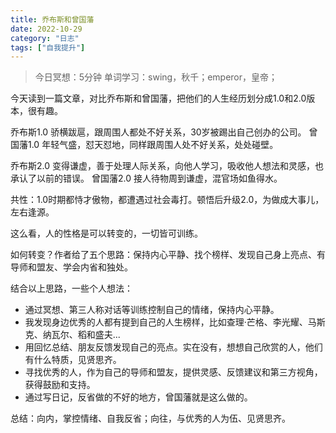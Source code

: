 ```yaml
---
title: 乔布斯和曾国藩
date: 2022-10-29
category: "日志"
tags: ["自我提升"]
---
```


> 今日冥想：5分钟
> 单词学习：swing，秋千；emperor，皇帝；

今天读到一篇文章，对比乔布斯和曾国藩，把他们的人生经历划分成1.0和2.0版本，很有趣。

乔布斯1.0 骄横跋扈，跟周围人都处不好关系，30岁被踢出自己创办的公司。
曾国藩1.0 年轻气盛，怼天怼地，同样跟周围人处不好关系，处处碰壁。

乔布斯2.0 变得谦虚，善于处理人际关系，向他人学习，吸收他人想法和灵感，也承认了以前的错误。
曾国藩2.0 接人待物周到谦虚，混官场如鱼得水。

共性：1.0时期都恃才傲物，都遭遇过社会毒打。顿悟后升级2.0，为做成大事儿，左右逢源。

这么看，人的性格是可以转变的，一切皆可训练。

如何转变？作者给了五个思路：保持内心平静、找个榜样、发现自己身上亮点、有导师和盟友、学会内省和独处。

结合以上思路，一些个人想法：
- 通过冥想、第三人称对话等训练控制自己的情绪，保持内心平静。
- 我发现身边优秀的人都有提到自己的人生榜样，比如查理·芒格、李光耀、马斯克、纳瓦尔、稻和盛夫...
- 用回忆总结、朋友反馈发现自己的亮点。实在没有，想想自己欣赏的人，他们有什么特质，见贤思齐。
- 寻找优秀的人，作为自己的导师和盟友，提供灵感、反馈建议和第三方视角，获得鼓励和支持。
- 通过写日记，反省做的不好的地方，曾国藩就是这么做的。

总结：向内，掌控情绪、自我反省；向往，与优秀的人为伍、见贤思齐。

